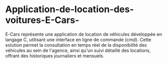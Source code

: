 # Application-de-location-des-voitures-E-Cars-
E-Cars représente une application de location de véhicules développée en langage C, utilisant une interface en ligne de commande (cmd). Cette solution permet la consultation en temps réel de la disponibilité des véhicules au sein de l'agence, ainsi qu'un suivi détaillé des locations, offrant des historiques journaliers et mensuels. 
